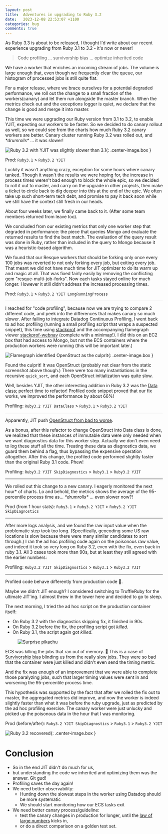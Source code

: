 ```yaml
---
layout: post
title:  Adventures in upgrading to Ruby 3.2
date:   2023-12-08 22:53:07 +1100
categories: bug
comments: true
---
```


As Ruby 3.3 is about to be released, I thought I'd write about our recent experience upgrading from Ruby 3.1 to 3.2 - it's now or never!

> Code profiling
> ...
> survivorship bias
> ...
> optimize inherited code

We have a worker that enriches an incoming stream of jobs. 
The volume is large enough that, even though we frequently clear the queue, our histogram of processed jobs is still quite flat.

For a major release, where we brace ourselves for a potential degraded performance, we roll out the change to a small fraction of the workers(canary) and let them run alongside the master branch. When the metrics check out and the exceptions logger is quiet, we declare that the change is good and merge it into master.

This time we were upgrading our Ruby version from 3.1 to 3.2, to enable YJIT, expecting our workers to be faster. So we decided to do canary rollout as well, so we could see from the charts how much Ruby 3.2 canary workers are better. 
Canary cluster running Ruby 3.2 was rolled out, and *\*drumrolls\** ... it was slower!

![Ruby 3.2 with YJIT was slightly slower than 3.1](/images/ruby-32-slower.png){: .center-image.box }

Prod: `Ruby3.1` > `Ruby3.2 YJIT`

Luckily it wasn't anything crazy, exception for some hours where canary tanked.
Though it wasn't the results we were hoping for, the increase in process times weren't bad enough to block the whole epic, so we decided to roll it out to master, and carry on the upgrade in other projects, then make a ticket to circle back to dig deeper into this at the end of the epic. 
We often take up such short-term tech debt, and promise to pay it back soon while we still have the context still fresh in our heads. 

About four weeks later, we finally came back to it. (After some team members returned from leave too). 

We concluded from our existing metrics that only one worker step that degraded in performance: the piece that queries Mongo and evaluate the returned results to find the best match. 
The evaluation of the query result was done in Ruby, rather than included in the query to Mongo because it was a heuristic-based algorithm.

We found that our Resque workers that should be forking only once every 100 jobs was reverted to not only forking every job, but exiting every job. That meant we did not have much time for JIT optimizer to do its warm up and magic at all.
That was fixed fairly easily by removing the conflicting gem "resque-multi-job-forks". 
Now each tasks stayed online for much longer. 
However it still didn't address the increased processing times. 

Prod: `Ruby3.1` > `Ruby3.2 YJIT LongRunningProcess`

----

I reached for "code profiling", because now we are trying to compare 2 different code, and peek into the differences that makes canary so much slower.
After failing to integrate Datadog Continuous Profiling, I went back to ad hoc profiling (running a small profiling script that wraps a suspected snippet), this time using [stackprof](https://github.com/tmm1/stackprof) and the accompanying flamegraph viewer [stackprof-webnav](https://github.com/alisnic/stackprof-webnav) (complete with a minimap!). I did this on an EC2 box that had access to Mongo, but not the ECS containers where the production workers were running (this will be important later.)

![Flamegraph identified OpenStruct as the culprit](/images/stackprof-webnav-ruby-32.png){: .center-image.box }

Found the culprit! It was OpenStruct (probably not clear from the static screenshot above though.) There were too many instantiations in the recursive `quick_sort`, and each OpenStruct initialization was quite slow. 

Well, besides YJIT, the other interesting addition in Ruby 3.2 was the [Data class](https://docs.ruby-lang.org/en/3.2/Data.html); perfect time to refactor!
Profiled code snippet proved that our fix works, we improved the performance by about 66%!

Profiling: `Ruby3.2 YJIT DataClass` > `Ruby3.1` > `Ruby3.2 YJIT`

----

Apparently, JIT push [OpenStruct from bad to worse](https://www.reddit.com/r/ruby/comments/11wem2c/comment/jd4zr8a/?utm_source=share&utm_medium=web2x&context=3).

As a bonus, after this refactor to change OpenStruct into Data class is done, we realized that these instances of immutable data were only needed when we want diagnostics data for this worker step.
Actually we don't even need to log these stuff all the time.
Treating these data as diagnostics data, we guard them behind a flag, thus bypassing the expensive operation altogether.
After this change, the profiled code performed slightly faster than the original Ruby 3.1 code. Phew!

Profiling: `Ruby3.2 YJIT SkipDiagnostics` > `Ruby3.1` > `Ruby3.2 YJIT`

----

We rolled out this change to a new canary. 
I eagerly monitored the next hour* of charts. 
Lo and behold, the metrics shows the average of the 95-percentile process time as... *\*drumrolls\** ... even slower now?!

Prod (from 1 hour stats): `Ruby3.1` > `Ruby3.2 YJIT` > `Ruby3.2 YJIT SkipDiagnostics`

----

After more logs analysis, and we found the raw input value when the problematic step took too long. (Specifically, geocoding some US raw locations is slow because there were many similar candidates to sort through.)
I ran the ad hoc profiling code again on the poisonous raw value, and indeed it took so very long on Ruby 3.2, even with the fix, even back in ruby 3.1.
All 3 cases took more than 90s, but at least they still agreed with the earlier numbers:

Profiling: `Ruby3.2 YJIT SkipDiagnostics` > `Ruby3.1` > `Ruby3.2 YJIT`

----

Profiled code behave differently from production code 🤔.

Maybe we didn't JIT enough? I considered switching to TruffleRuby for the ultimate JIT'ing. I almost threw in the tower here and decided to go to sleep.

The next morning, I tried the ad hoc script on the production container itself:
- On Ruby 3.2 with the diagnostics skipping fix, it finished in 90s.
- On Ruby 3.2 before the fix, the profiling script got *killed*. 
- On Ruby 3.1, the script again got *killed*. 

<figure class="image is-64x64">
    <img src="/images/surprise-pikachu.png" alt="Surprise pikachu" class="center-image">
</figure>

ECS was killing the jobs that ran out of memory. 🤦 This is a case of [Survivorship bias](https://en.wikipedia.org/wiki/Survivorship_bias) 
blinding us from the really slow jobs. They were so bad that the container were just killed and didn't even send the timing metric.

And the fix was enough of an improvement that we were able to complete those paralyzing jobs, such that larger timing values were sent in and worsening the 95-percentile process time.

This hypothesis was supported by the fact that after we rolled the fix out to master, the aggregated metrics did improve, and now the worker is indeed slightly faster than what it was before the ruby upgrade, just as predicted by the ad hoc profiling exercise.
The canary worker were just unlucky and picked up the poisonous data in the hour that I was monitoring.

Prod (before/after): `Ruby3.2 YJIT SkipDiagnostics` > `Ruby3.1` > `Ruby3.2 YJIT`

![Ruby 3.2 recovered](/images/ruby-32-recovered.png){: .center-image.box }

# Conclusion

- So in the end JIT didn't do much for us,
- but understanding the code we inherited and optimizing them was the answer. Git gud!
- Profiling saves the day again!
- We need better observability:
  + Hunting down the slowest steps in the worker using Datadog should be more systematic
  + We should start monitoring how our ECS tasks exit
- We need better canary process/guideline: 
  + test the canary changes in production for longer, until the [law of large numbers](https://en.wikipedia.org/wiki/Law_of_large_numbers) kicks in, 
  + or do a direct comparison on a golden test set. 
